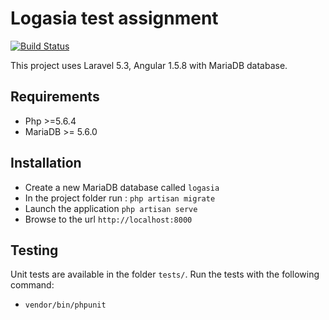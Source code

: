 # Logasia test assignment

[![Build Status](https://travis-ci.org/brexis/logasia-test.svg)](https://travis-ci.org/brexis/logasia-test)

This project uses Laravel 5.3, Angular 1.5.8 with MariaDB database.

## Requirements

* Php >=5.6.4
* MariaDB >= 5.6.0

## Installation

* Create a new MariaDB database called `logasia`
* In the project folder run : `php artisan migrate`
* Launch the application `php artisan serve`
* Browse to the url `http://localhost:8000`

## Testing

Unit tests are available in the folder `tests/`. Run the tests with the following command:
* `vendor/bin/phpunit`
